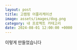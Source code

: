 ```yaml
---
layout: post
title: 고캠핑 어플리케이션
image: assets/images/dog.png
category: 내 프로젝트 카테고리
date: 2024-08-01 12:00:00 +0000
---
```


이렇게 만들었습니다
